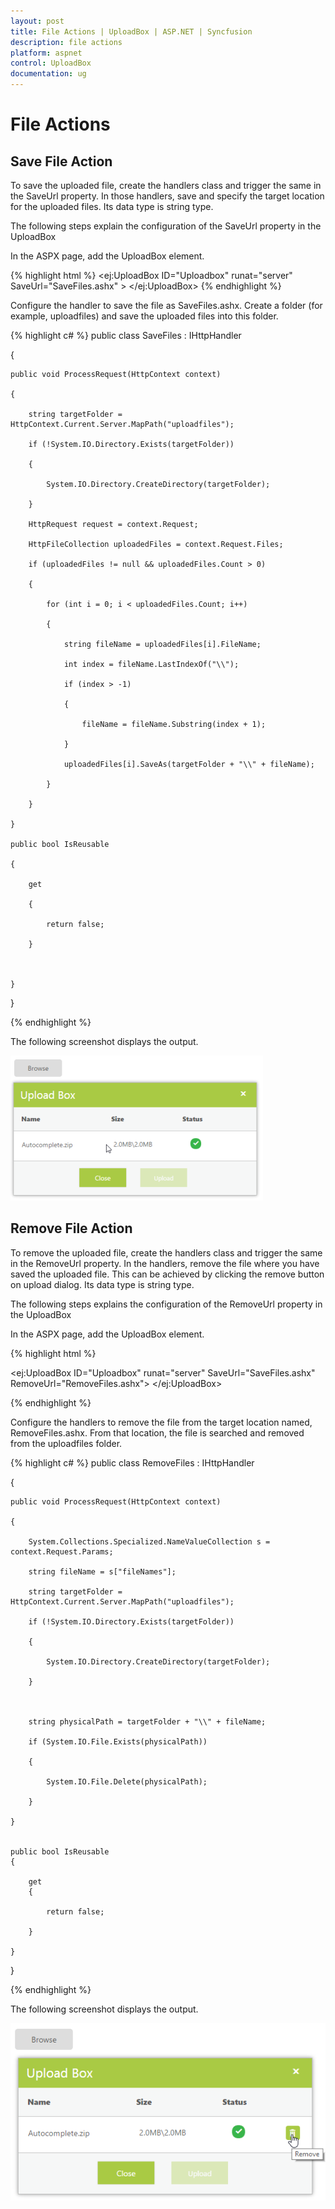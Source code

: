```yaml
---
layout: post
title: File Actions | UploadBox | ASP.NET | Syncfusion
description: file actions
platform: aspnet
control: UploadBox
documentation: ug
---
```


# File Actions

## Save File Action 

To save the uploaded file, create the handlers class and trigger the same in the SaveUrl property.  In those handlers, save and specify the target location for the uploaded files. Its data type is string type.

The following steps explain the configuration of the SaveUrl property in the UploadBox

In the ASPX page, add the UploadBox element.


{% highlight html %}
<ej:UploadBox ID="Uploadbox" runat="server" SaveUrl="SaveFiles.ashx" > </ej:UploadBox>
{% endhighlight %}


Configure the handler to save the file as SaveFiles.ashx. Create a folder (for example, uploadfiles) and save the uploaded files into this folder.  

{% highlight c# %}
public class SaveFiles : IHttpHandler

{

    public void ProcessRequest(HttpContext context)

    {

        string targetFolder = HttpContext.Current.Server.MapPath("uploadfiles");

        if (!System.IO.Directory.Exists(targetFolder))

        {

            System.IO.Directory.CreateDirectory(targetFolder);

        }

        HttpRequest request = context.Request;

        HttpFileCollection uploadedFiles = context.Request.Files;

        if (uploadedFiles != null && uploadedFiles.Count > 0)

        {

            for (int i = 0; i < uploadedFiles.Count; i++)

            {

                string fileName = uploadedFiles[i].FileName;

                int index = fileName.LastIndexOf("\\");

                if (index > -1)

                {

                    fileName = fileName.Substring(index + 1);

                }

                uploadedFiles[i].SaveAs(targetFolder + "\\" + fileName);

            }

        }

    }

    public bool IsReusable

    {

        get

        {

            return false;

        }



    }

}

{% endhighlight %}

The following screenshot displays the output. 

 ![](File-Actions_images/File-Actions_img1.png)



## Remove File Action 

To remove the uploaded file, create the handlers class and trigger the same in the RemoveUrl property.  In the handlers, remove the file where you have saved the uploaded file. This can be achieved by clicking the remove button on upload dialog. Its data type is string type.

The following steps explains the configuration of the RemoveUrl property in the UploadBox

In the ASPX page, add the UploadBox element.

{% highlight html %}

<ej:UploadBox ID="Uploadbox" runat="server" SaveUrl="SaveFiles.ashx" RemoveUrl="RemoveFiles.ashx"> </ej:UploadBox>  

{% endhighlight %}

Configure the handlers to remove the file from the target location named, RemoveFiles.ashx. From that location, the file is searched and removed from the uploadfiles folder.

{% highlight c# %}
public class RemoveFiles : IHttpHandler

{

    public void ProcessRequest(HttpContext context)

    {

        System.Collections.Specialized.NameValueCollection s = context.Request.Params;

        string fileName = s["fileNames"];

        string targetFolder = HttpContext.Current.Server.MapPath("uploadfiles");

        if (!System.IO.Directory.Exists(targetFolder))

        {

            System.IO.Directory.CreateDirectory(targetFolder);

        }



        string physicalPath = targetFolder + "\\" + fileName;

        if (System.IO.File.Exists(physicalPath))

        {

            System.IO.File.Delete(physicalPath);

        }

    }


    public bool IsReusable
    {

        get
        {

            return false;

        }

    }

}

{% endhighlight %}



The following screenshot displays the output. 

 ![](File-Actions_images/File-Actions_img2.png)



